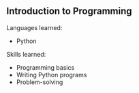 ## Introduction to Programming

Languages learned:

- Python

Skills learned:

- Programming basics
- Writing Python programs
- Problem-solving
